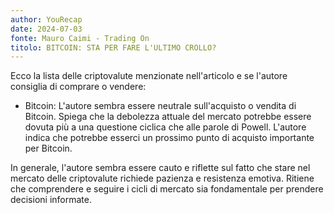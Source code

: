 ```yaml
---
author: YouRecap
date: 2024-07-03
fonte: Mauro Caimi - Trading On
titolo: BITCOIN: STA PER FARE L'ULTIMO CROLLO?
---
```


Ecco la lista delle criptovalute menzionate nell'articolo e se l'autore consiglia di comprare o vendere:

- Bitcoin: L'autore sembra essere neutrale sull'acquisto o vendita di Bitcoin. Spiega che la debolezza attuale del mercato potrebbe essere dovuta più a una questione ciclica che alle parole di Powell. L'autore indica che potrebbe esserci un prossimo punto di acquisto importante per Bitcoin.

In generale, l'autore sembra essere cauto e riflette sul fatto che stare nel mercato delle criptovalute richiede pazienza e resistenza emotiva. Ritiene che comprendere e seguire i cicli di mercato sia fondamentale per prendere decisioni informate.
